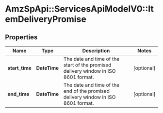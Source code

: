 # AmzSpApi::ServicesApiModelV0::ItemDeliveryPromise

## Properties
Name | Type | Description | Notes
------------ | ------------- | ------------- | -------------
**start_time** | **DateTime** | The date and time of the start of the promised delivery window in ISO 8601 format. | [optional] 
**end_time** | **DateTime** | The date and time of the end of the promised delivery window in ISO 8601 format. | [optional] 

